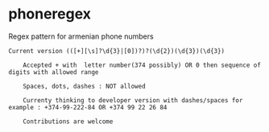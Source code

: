 # phoneregex
Regex pattern for armenian phone numbers

	Current version (([+][\s]?\d{3}|[0])?)?(\d{2})(\d{3})(\d{3})
	
		Accepted + with  letter number(374 possibly) OR 0 then sequence of digits with allowed range
		
		Spaces, dots, dashes : NOT allowed
		
		Currenty thinking to developer version with dashes/spaces for example : +374-99-222-84 OR +374 99 22 26 84
		
		Contributions are welcome
